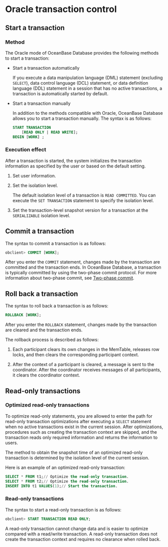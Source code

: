 # Oracle transaction control

## Start a transaction

### Method

The Oracle mode of OceanBase Database provides the following methods to start a transaction:

* Start a transaction automatically

   If you execute a data manipulation language (DML) statement (excluding `SELECT`), data control language (DCL) statement, or data definition language (DDL) statement in a session that has no active transactions, a transaction is automatically started by default.

* Start a transaction manually

   In addition to the methods compatible with Oracle, OceanBase Database allows you to start a transaction manually. The syntax is as follows:

   ```sql
   START TRANSACTION
       [READ ONLY | READ WRITE];
   BEGIN [WORK] ;
   ```

### Execution effect

After a transaction is started, the system initializes the transaction information as specified by the user or based on the default setting.

1. Set user information.

2. Set the isolation level.

   The default isolation level of a transaction is `READ COMMITTED`. You can execute the `SET TRANSACTION` statement to specify the isolation level.

3. Set the transaction-level snapshot version for a transaction at the `SERIALIZABLE` isolation level.

## Commit a transaction

The syntax to commit a transaction is as follows:

```sql
obclient> COMMIT [WORK];
```

After you enter the `COMMIT` statement, changes made by the transaction are committed and the transaction ends.
In OceanBase Database, a transaction is typically committed by using the two-phase commit protocol. For more information about two-phase commit, see [Two-phase commit](../../800.distributed-transactions-1/200.two-phase-commit-protocol.md).

## Roll back a transaction

The syntax to roll back a transaction is as follows:

```sql
ROLLBACK [WORK];
```

After you enter the `ROLLBACK` statement, changes made by the transaction are cleared and the transaction ends.

The rollback process is described as follows:

1. Each participant clears its own changes in the MemTable, releases row locks, and then clears the corresponding participant context.

2. After the context of a participant is cleared, a message is sent to the coordinator. After the coordinator receives messages of all participants, it clears the coordinator context.

## Read-only transactions

### Optimized read-only transactions

To optimize read-only statements, you are allowed to enter the path for read-only transaction optimizations after executing a `SELECT` statement when no active transactions exist in the current session. After optimizations, procedures such as creating the transaction context are skipped, and the transaction reads only required information and returns the information to users.

The method to obtain the snapshot time of an optimized read-only transaction is determined by the isolation level of the current session.

Here is an example of an optimized read-only transaction:

```sql
SELECT * FROM t1;// Optimize the read-only transaction.
SELECT * FROM t2;// Optimize the read-only transaction.
INSERT INTO t1 VALUES(1);// Start the transaction.
```

### Read-only transactions

The syntax to start a read-only transaction is as follows:

```sql
obclient> START TRANSACTION READ ONLY;
```

A read-only transaction cannot change data and is easier to optimize compared with a read/write transaction. A read-only transaction does not create the transaction context and requires no clearance when rolled back.
